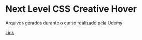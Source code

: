 # Next Level CSS Creative Hover
Arquivos gerados durante o curso realizado pela Udemy

[Link](https://www.udemy.com/course/css-hover-animation-effects-from-beginners-to-expert/)
